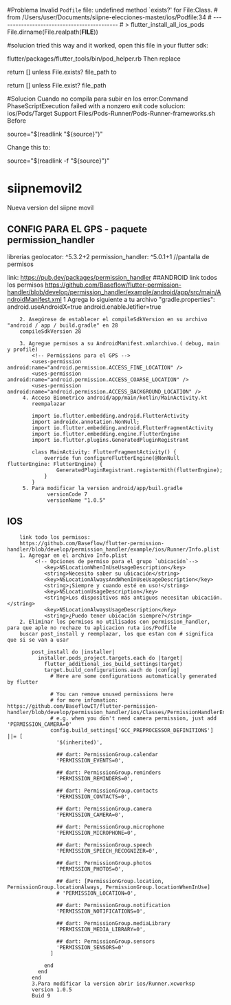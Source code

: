 #Problema
Invalid `Podfile` file: undefined method `exists?' for File:Class. # from /Users/user/Documents/siipne-elecciones-master/ios/Podfile:34 # ------------------------------------------- # > flutter_install_all_ios_pods File.dirname(File.realpath(__FILE__))

#solucion
 tried this way and it worked, open this file in your flutter sdk:

flutter/packages/flutter_tools/bin/pod_helper.rb
Then replace

return [] unless File.exists? file_path
to

return [] unless File.exist? file_path


#Solucion Cuando no compila para subir en Ios
error:Command PhaseScriptExecution failed with a nonzero exit code
solucion:
ios/Pods/Target Support Files/Pods-Runner/Pods-Runner-frameworks.sh
Before

source="$(readlink "${source}")"

Change this to:

source="$(readlink -f "${source}")"



# siipnemovil2

Nueva version del siipne movil

## CONFIG PARA EL GPS - paquete permission_handler
librerias
  geolocator: ^5.3.2+2
  permission_handler: ^5.0.1+1 //pantalla de permisos

link: https://pub.dev/packages/permission_handler
   ##ANDROID
        link todos los permisos
        https://github.com/Baseflow/flutter-permission-handler/blob/develop/permission_handler/example/android/app/src/main/AndroidManifest.xml
        1 Agrega lo siguiente a tu archivo "gradle.properties":
            android.useAndroidX=true
            android.enableJetifier=true
        
        2. Asegúrese de establecer el compileSdkVersion en su archivo "android / app / build.gradle" en 28
        compileSdkVersion 28
        
        3. Agregue permisos a su AndroidManifest.xmlarchivo.( debug, main y profile)
            <!-- Permissions para el GPS -->
            <uses-permission android:name="android.permission.ACCESS_FINE_LOCATION" />
            <uses-permission android:name="android.permission.ACCESS_COARSE_LOCATION" />
            <uses-permission android:name="android.permission.ACCESS_BACKGROUND_LOCATION" />
         4. Acceso Biometrico android/app/main/kotlin/MainActivity.kt
            reempalazar
            
            import io.flutter.embedding.android.FlutterActivity
            import androidx.annotation.NonNull;
            import io.flutter.embedding.android.FlutterFragmentActivity
            import io.flutter.embedding.engine.FlutterEngine
            import io.flutter.plugins.GeneratedPluginRegistrant
            
            class MainActivity: FlutterFragmentActivity() {
                override fun configureFlutterEngine(@NonNull flutterEngine: FlutterEngine) {
                    GeneratedPluginRegistrant.registerWith(flutterEngine);
                }
            }
         5. Para modificar la version android/app/buil.gradle
                 versionCode 7
                 versionName "1.0.5"

               
   ## IOS
        link todo los permisos:
        https://github.com/Baseflow/flutter-permission-handler/blob/develop/permission_handler/example/ios/Runner/Info.plist
        1. Agregar en el archivo Info.plist
             <!-- Opciones de permiso para el grupo `ubicación`-->
                <key>NSLocationWhenInUseUsageDescription</key>
                <string>Necesito saber su ubicación</string>
                <key>NSLocationAlwaysAndWhenInUseUsageDescription</key>
                <string>¡Siempre y cuando esté en uso!</string>
                <key>NSLocationUsageDescription</key>
                <string>Los dispositivos más antiguos necesitan ubicación.</string>
                <key>NSLocationAlwaysUsageDescription</key>
                <string>¿Puedo tener ubicación siempre?</string>
        2. Eliminar los permisos no utilisados con permission_handler, para que aple no rechaze tu aplicacion ruta ios/Podfile
        buscar post_install y reemplazar, los que estan con # significa que si se van a usar
           
            post_install do |installer|
              installer.pods_project.targets.each do |target|
                flutter_additional_ios_build_settings(target)
                target.build_configurations.each do |config|
                  # Here are some configurations automatically generated by flutter
            
                  # You can remove unused permissions here
                  # for more infomation: https://github.com/BaseflowIT/flutter-permission-handler/blob/develop/permission_handler/ios/Classes/PermissionHandlerEnums.h
                  # e.g. when you don't need camera permission, just add 'PERMISSION_CAMERA=0'
                  config.build_settings['GCC_PREPROCESSOR_DEFINITIONS'] ||= [
                    '$(inherited)',
            
                    ## dart: PermissionGroup.calendar
                    'PERMISSION_EVENTS=0',
            
                    ## dart: PermissionGroup.reminders
                    'PERMISSION_REMINDERS=0',
            
                    ## dart: PermissionGroup.contacts
                    'PERMISSION_CONTACTS=0',
            
                    ## dart: PermissionGroup.camera
                    'PERMISSION_CAMERA=0',
            
                    ## dart: PermissionGroup.microphone
                    'PERMISSION_MICROPHONE=0',
            
                    ## dart: PermissionGroup.speech
                    'PERMISSION_SPEECH_RECOGNIZER=0',
            
                    ## dart: PermissionGroup.photos
                    'PERMISSION_PHOTOS=0',
            
                    ## dart: [PermissionGroup.location, PermissionGroup.locationAlways, PermissionGroup.locationWhenInUse]
                    # 'PERMISSION_LOCATION=0',
            
                    ## dart: PermissionGroup.notification
                    'PERMISSION_NOTIFICATIONS=0',
            
                    ## dart: PermissionGroup.mediaLibrary
                    'PERMISSION_MEDIA_LIBRARY=0',
            
                    ## dart: PermissionGroup.sensors
                    'PERMISSION_SENSORS=0'
                  ]
            
                end
              end
            end
            3.Para modificar la version abrir ios/Runner.xcworksp
            version 1.0.5
            Buid 9
                        
       
        
        
